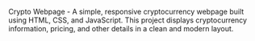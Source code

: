 Crypto Webpage - 
A simple, responsive cryptocurrency webpage built using HTML, CSS, and JavaScript. This project displays cryptocurrency information, pricing, and other details in a clean and modern layout.
